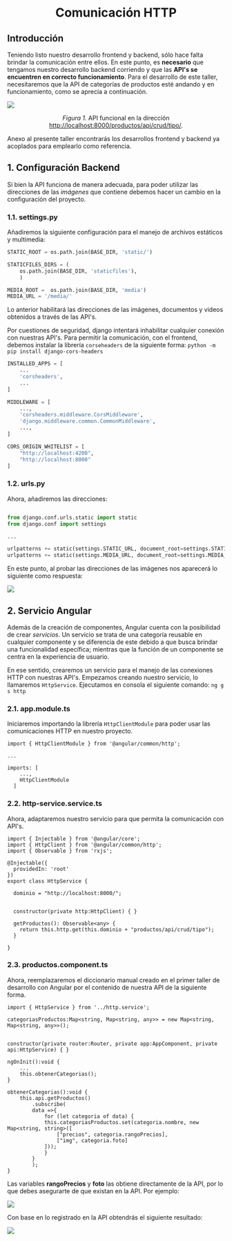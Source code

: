 <div align="center">
    <h1>Comunicación HTTP</h1>
</div>

## Introducción

Teniendo listo nuestro desarrollo frontend y backend, sólo hace falta brindar la comunicación entre ellos. En este punto, es __necesario__ que tengamos nuestro desarrollo backend corriendo y que las __API's se encuentren en correcto funcionamiento__. Para el desarrollo de este taller, necesitaremos que la API de categorías de productos esté andando y en funcionamiento, como se aprecia a continuación.

![](Images/api.PNG)
<p align="center"><i>Figura 1.</i> API funcional en la dirección <a href="">http://localhost:8000/productos/api/crud/tipo/</a>.</p>

Anexo al presente taller encontrarás los desarrollos frontend y backend ya acoplados para emplearlo como referencia.

## 1. Configuración Backend

Si bien la API funciona de manera adecuada, para poder utilizar las direcciones de las _imágenes_ que contiene debemos hacer un cambio en la configuración del proyecto.

<h3>1.1. settings.py</h3>

Añadiremos la siguiente configuración para el manejo de archivos estáticos y multimedia:

```PYTHON
STATIC_ROOT = os.path.join(BASE_DIR, 'static/')

STATICFILES_DIRS = (
    os.path.join(BASE_DIR, 'staticfiles'),
    )

MEDIA_ROOT =  os.path.join(BASE_DIR, 'media')
MEDIA_URL = '/media/'
```

Lo anterior habilitará las direcciones de las imágenes, documentos y videos obtenidos a través de las API's.

Por cuestiones de seguridad, django intentará inhabilitar cualquier conexión con nuestras API's. Para permitir la comunicación, con el frontend, debemos instalar la librería `corseheaders` de la siguiente forma: `python -m pip install django-cors-headers`

```PYTHON
INSTALLED_APPS = [
    ...
    'corsheaders',
    ...
]

MIDDLEWARE = [
    ...,
    'corsheaders.middleware.CorsMiddleware',
    'django.middleware.common.CommonMiddleware',
    ...,
]

CORS_ORIGIN_WHITELIST = [
    "http://localhost:4200",
    "http://localhost:8000"
]
```

<h3>1.2. urls.py</h3>

Ahora, añadiremos las direcciones:

```PYTHON

from django.conf.urls.static import static
from django.conf import settings

...

urlpatterns += static(settings.STATIC_URL, document_root=settings.STATIC_ROOT)
urlpatterns += static(settings.MEDIA_URL, document_root=settings.MEDIA_ROOT)
```

En este punto, al probar las direcciones de las imágenes nos aparecerá lo siguiente como respuesta:

![](Images/imagen.PNG)


## 2. Servicio Angular

Además de la creación de componentes, Angular cuenta con la posibilidad de crear _servicios_. Un servicio se trata de una categoría reusable en cualquier componente y se diferencia de este debido a que busca brindar una funcionalidad específica; mientras que la función de un componente se centra en la experiencia de usuario.

En ese sentido, crearemos un servicio para el manejo de las conexiones HTTP con nuestras API's. Empezamos creando nuestro servicio, lo llamaremos `HttpService`. Ejecutamos en consola el siguiente comando: `ng g s http`

### 2.1. app.module.ts

Iniciaremos importando la librería `HttpClientModule` para poder usar las comunicaciones HTTP en nuestro proyecto.

```TS
import { HttpClientModule } from '@angular/common/http';

...

imports: [
    ...,
    HttpClientModule
  ]
```

### 2.2. http-service.service.ts

Ahora, adaptaremos nuestro servicio para que permita la comunicación con API's.


```TS
import { Injectable } from '@angular/core';
import { HttpClient } from '@angular/common/http';
import { Observable } from 'rxjs';

@Injectable({
  providedIn: 'root'
})
export class HttpService {

  dominio = "http://localhost:8000/";


  constructor(private http:HttpClient) { }

  getProductos(): Observable<any> {
    return this.http.get(this.dominio + "productos/api/crud/tipo");
  }

}
```

### 2.3. productos.component.ts

Ahora, reemplazaremos el diccionario manual creado en el primer taller de desarrollo con Angular por el contenido de nuestra API de la siguiente forma.

```TS
import { HttpService } from '../http.service';

categoriasProductos:Map<string, Map<string, any>> = new Map<string, Map<string, any>>();

  
constructor(private router:Router, private app:AppComponent, private api:HttpService) { }   

ngOnInit():void {
    ...
    this.obtenerCategorias();
}

obtenerCategorias():void {
    this.api.getProductos()
        .subscribe(
        data =>{
            for (let categoria of data) {
            this.categoriasProductos.set(categoria.nombre, new Map<string, string>([
                ["precios", categoria.rangoPrecios],
                ["img", categoria.foto]
            ]));
            }
        }
        );
}
```

Las variables __rangoPrecios__ y __foto__ las obtiene directamente de la API, por lo que debes asegurarte de que existan en la API. Por ejemplo:

![](Images/apiLista.PNG)

Con base en lo registrado en la API obtendrás el siguiente resultado:

![](Images/conectado.PNG)
